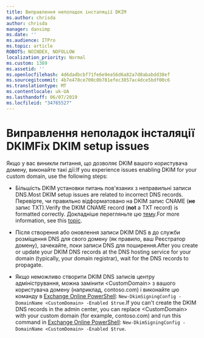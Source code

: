 ```yaml
---
title: Виправлення неполадок інсталяції DKIM
ms.author: chrisda
author: chrisda
manager: dansimp
ms.date: ''
ms.audience: ITPro
ms.topic: article
ROBOTS: NOINDEX, NOFOLLOW
localization_priority: Normal
ms.custom: 1389
ms.assetid: ''
ms.openlocfilehash: 4d6dadbcbf71fe6e9ea56d6a82a7d8ababdd38ef
ms.sourcegitcommit: 4b7e478ce700c0b781efec3857ac4dce5bdf00c6
ms.translationtype: MT
ms.contentlocale: uk-UA
ms.lasthandoff: 06/07/2019
ms.locfileid: "34765527"
---
```

# <a name="fix-dkim-setup-issues"></a><span data-ttu-id="8c567-102">Виправлення неполадок інсталяції DKIM</span><span class="sxs-lookup"><span data-stu-id="8c567-102">Fix DKIM setup issues</span></span>

<span data-ttu-id="8c567-103">Якщо у вас виникли питання, що дозволяє DKIM вашого користувача домену, виконайте такі дії:</span><span class="sxs-lookup"><span data-stu-id="8c567-103">If you experience issues enabling DKIM for your custom domain, use the following steps:</span></span>

- <span data-ttu-id="8c567-104">Більшість DKIM установки питань пов'язаних з неправильні записи DNS.</span><span class="sxs-lookup"><span data-stu-id="8c567-104">Most DKIM setup issues are related to incorrect DNS records.</span></span> <span data-ttu-id="8c567-105">Перевірте, чи правильно відформатовано на DKIM запис CNAME (**не** запис TXT).</span><span class="sxs-lookup"><span data-stu-id="8c567-105">Verify the DKIM CNAME record (**not** a TXT record) is formatted correctly.</span></span> <span data-ttu-id="8c567-106">Докладніше перегляньте цю [тему](https://docs.microsoft.com/office365/SecurityCompliance/use-dkim-to-validate-outbound-email#what-you-need-to-do-to-manually-set-up-dkim-in-office-365).</span><span class="sxs-lookup"><span data-stu-id="8c567-106">For more information, see this [topic](https://docs.microsoft.com/office365/SecurityCompliance/use-dkim-to-validate-outbound-email#what-you-need-to-do-to-manually-set-up-dkim-in-office-365).</span></span>

- <span data-ttu-id="8c567-107">Після створення або оновлення записи DKIM DNS в до служби розміщення DNS для свого домену (як правило, ваш Реєстратор домену), зачекайте, поки записи DNS для поширення.</span><span class="sxs-lookup"><span data-stu-id="8c567-107">After you create or update your DKIM DNS records at the DNS hosting service for your domain (typically, your domain registrar), wait for the DNS records to propagate.</span></span>

- <span data-ttu-id="8c567-108">Якщо неможливо створити DKIM DNS записів центру адміністрування, можна замінити \<CustomDomain\> з вашого користувача домену (наприклад, contoso.com) і виконайте цю команду в [Exchange Online PowerShell](https://docs.microsoft.com/powershell/exchange/exchange-online/connect-to-exchange-online-powershell/connect-to-exchange-online-powershell): `New-DkimSigningConfig -DomainName <CustomDomain> -Enabled $true`.</span><span class="sxs-lookup"><span data-stu-id="8c567-108">If you can't create the DKIM DNS records in the admin center, you can replace \<CustomDomain\> with your custom domain (for example, contoso.com) and run this command in [Exchange Online PowerShell](https://docs.microsoft.com/powershell/exchange/exchange-online/connect-to-exchange-online-powershell/connect-to-exchange-online-powershell): `New-DkimSigningConfig -DomainName <CustomDomain> -Enabled $true`.</span></span>
